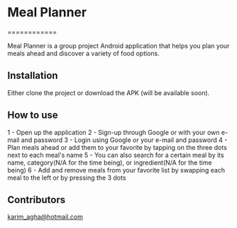 # Meal Planner
============

Meal Planner is a group project Android application that helps you plan your meals ahead and discover a variety of food options.


## Installation

Either clone the project or download the APK (will be available soon).


## How to use

1 - Open up the application
2 - Sign-up through Google or with your own e-mail and password
3 - Login using Google or your e-mail and password
4 - Plan meals ahead or add them to your favorite by tapping on the three dots next to each meal's name
5 - You can also search for a certain meal by its name, category(N/A for the time being), or ingredient(N/A for the time being)
6 - Add and remove meals from your favorite list by swapping each meal to the left or by pressing the 3 dots


## Contributors

karim_agha@hotmail.com
